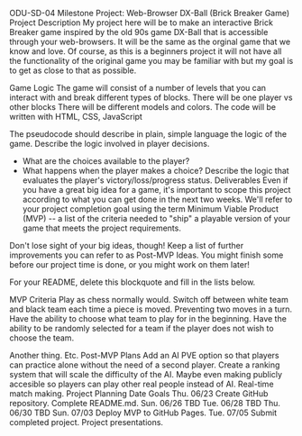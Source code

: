 ODU-SD-04 Milestone Project: Web-Browser DX-Ball (Brick Breaker Game)
Project Description
My project here will be to make an interactive Brick Breaker game inspired by the old 90s game DX-Ball that is accessible through your web-browsers. It will be the same as the orginal game that we know and love. Of course, as this is a beginners project it will not have all the functionality of the original game you may be familiar with but my goal is to get as close to that as possible.

Game Logic
The game will consist of a number of levels that you can interact with and break different types of blocks.
There will be one player vs other blocks
There will be different models and colors.
The code will be written with HTML, CSS, JavaScript

The pseudocode should describe in plain, simple language the logic of the game.
Describe the logic involved in player decisions. 
  - What are the choices available to the player? 
  - What happens when the player makes a choice?
Describe the logic that evaluates the player's victory/loss/progress status.
Deliverables
Even if you have a great big idea for a game, it's important to scope this project according to what you can get done in the next two weeks. We'll refer to your project completion goal using the term Minimum Viable Product (MVP) -- a list of the criteria needed to "ship" a playable version of your game that meets the project requirements.

Don't lose sight of your big ideas, though! Keep a list of further improvements you can refer to as Post-MVP Ideas. You might finish some before our project time is done, or you might work on them later!

For your README, delete this blockquote and fill in the lists below.

MVP Criteria
Play as chess normally would.
Switch off between white team and black team each time a piece is moved. Preventing two moves in a turn.
Have the ability to choose what team to play for in the beginning.
Have the ability to be randomly selected for a team if the player does not wish to choose the team.

Another thing.
Etc.
Post-MVP Plans
Add an AI PVE option so that players can practice alone without the need of a second player.
Create a ranking system that will scale the difficulty of the AI.
Maybe even making publicly accesible so players can play other real people instead of AI. Real-time match making.
Project Planning
Date	Goals
Thu. 06/23	Create GitHub repository. Complete README.md.
Sun. 06/26	TBD
Tue. 06/28	TBD
Thu. 06/30	TBD
Sun. 07/03	Deploy MVP to GitHub Pages.
Tue. 07/05	Submit completed project. Project presentations.
